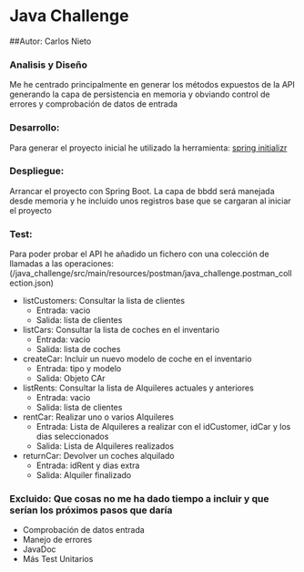 # Java Challenge

##Autor: Carlos Nieto

### Analisis y Diseño
Me he centrado principalmente en  generar los métodos expuestos de la API
generando la capa de persistencia en memoria y obviando control de errores y comprobación de datos de entrada

### Desarrollo: 
Para generar el proyecto inicial he utilizado la herramienta: [spring initializr](https://start.spring.io/)

### Despliegue: 
Arrancar el proyecto con Spring Boot. 
La capa de bbdd será manejada desde memoria y he incluido unos registros base que se cargaran al iniciar el proyecto

### Test: 
Para poder probar el API he añadido un fichero con una colección de llamadas a las operaciones: 
(/java_challenge/src/main/resources/postman/java_challenge.postman_collection.json)
* listCustomers: Consultar la lista de clientes
    * Entrada: vacio
    * Salida: lista de clientes
* listCars: Consultar la lista de coches en el inventario
    * Entrada: vacio
    * Salida: lista de coches
* createCar: Incluir un nuevo modelo de coche en el inventario
    * Entrada: tipo y modelo
    * Salida: Objeto CAr
* listRents: Consultar la lista de Alquileres actuales y anteriores
    * Entrada: vacio
    * Salida: lista de clientes
* rentCar: Realizar uno o varios Alquileres
    * Entrada: Lista de Alquileres a realizar con el idCustomer, idCar y los dias seleccionados
    * Salida: Lista de Alquileres realizados
* returnCar: Devolver un coches alquilado
    * Entrada: idRent y dias extra
    * Salida: Alquiler finalizado
	
### Excluido: Que cosas no me ha dado tiempo a incluir y que serían los próximos pasos que daría
* Comprobación de datos entrada
* Manejo de errores
* JavaDoc
* Más Test Unitarios

	
	

